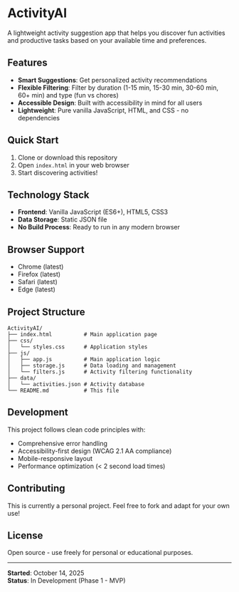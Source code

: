 # ActivityAI

A lightweight activity suggestion app that helps you discover fun activities and productive tasks based on your available time and preferences.

## Features

- **Smart Suggestions**: Get personalized activity recommendations
- **Flexible Filtering**: Filter by duration (1-15 min, 15-30 min, 30-60 min, 60+ min) and type (fun vs chores)
- **Accessible Design**: Built with accessibility in mind for all users
- **Lightweight**: Pure vanilla JavaScript, HTML, and CSS - no dependencies

## Quick Start

1. Clone or download this repository
2. Open `index.html` in your web browser
3. Start discovering activities!

## Technology Stack

- **Frontend**: Vanilla JavaScript (ES6+), HTML5, CSS3
- **Data Storage**: Static JSON file
- **No Build Process**: Ready to run in any modern browser

## Browser Support

- Chrome (latest)
- Firefox (latest)
- Safari (latest)
- Edge (latest)

## Project Structure

```
ActivityAI/
├── index.html          # Main application page
├── css/
│   └── styles.css      # Application styles
├── js/
│   ├── app.js          # Main application logic
│   ├── storage.js      # Data loading and management
│   └── filters.js      # Activity filtering functionality
├── data/
│   └── activities.json # Activity database
└── README.md           # This file
```

## Development

This project follows clean code principles with:

- Comprehensive error handling
- Accessibility-first design (WCAG 2.1 AA compliance)
- Mobile-responsive layout
- Performance optimization (< 2 second load times)

## Contributing

This is currently a personal project. Feel free to fork and adapt for your own use!

## License

Open source - use freely for personal or educational purposes.

---

**Started**: October 14, 2025  
**Status**: In Development (Phase 1 - MVP)
